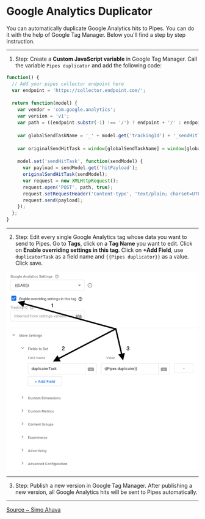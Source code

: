 # Google Analytics Duplicator
You can automatically duplicate Google Analytics hits to Pipes. You can do it with the help of Google Tag Manager. Below you'll find a step by step instruction. 

---
1. Step: Create a **Custom JavaScript variable** in Google Tag Manager. Call the variable `Pipes duplicator` and add the following code:

```js
function() {
  // Add your pipes collector endpoint here
  var endpoint = 'https://collector.endpoint.com/';
  
  return function(model) {
    var vendor = 'com.google.analytics';
    var version = 'v1';
    var path = ((endpoint.substr(-1) !== '/') ? endpoint + '/' : endpoint) + vendor + '/' + version;
    
    var globalSendTaskName = '_' + model.get('trackingId') + '_sendHitTask';
    
    var originalSendHitTask = window[globalSendTaskName] = window[globalSendTaskName] || model.get('sendHitTask');
    
    model.set('sendHitTask', function(sendModel) {
      var payload = sendModel.get('hitPayload');
      originalSendHitTask(sendModel);
      var request = new XMLHttpRequest();
      request.open('POST', path, true);
      request.setRequestHeader('Content-type', 'text/plain; charset=UTF-8');
      request.send(payload);
    });
  };
}
```

---

2. Step: Edit every single Google Analytics tag whose data you want to send to Pipes. Go to **Tags**, click on a **Tag Name** you want to edit. Click on **Enable overriding settings in this tag**. Click on **+Add Field**, use `duplicatorTask` as a field name and `{{Pipes duplicator}}` as a value. Click save.

![gtm pipes](./img/gtm-pipes.png)

---

3. Step: Publish a new version in Google Tag Manager. After publishing a new version, all Google Analytics hits will be sent to Pipes automatically.

---

[Source ~ Simo Ahava](https://www.simoahava.com)
